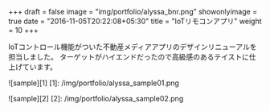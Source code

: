 +++
draft = false
image = "img/portfolio/alyssa_bnr.png"
showonlyimage = true
date = "2016-11-05T20:22:08+05:30"
title = "IoTリモコンアプリ"
weight = 10
+++
<!--more-->
IoTコントロール機能がついた不動産メディアアプリのデザインリニューアルを担当しました。
ターゲットがハイエンドだったので高級感のあるテイストに仕上げています。

![sample][1]
[1]: /img/portfolio/alyssa_sample01.png

![sample][2]
[2]: /img/portfolio/alyssa_sample02.png